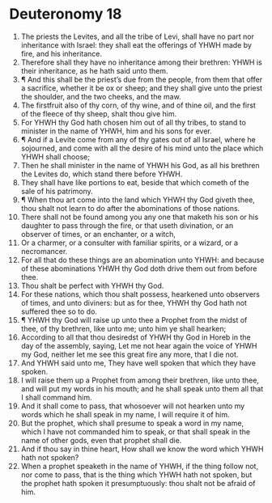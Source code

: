 ﻿# Deuteronomy 18
1. The priests the Levites, and all the tribe of Levi, shall have no part nor inheritance with Israel: they shall eat the offerings of YHWH made by fire, and his inheritance. 
2. Therefore shall they have no inheritance among their brethren: YHWH is their inheritance, as he hath said unto them. 
3. ¶ And this shall be the priest’s due from the people, from them that offer a sacrifice, whether it be ox or sheep; and they shall give unto the priest the shoulder, and the two cheeks, and the maw. 
4. The firstfruit also of thy corn, of thy wine, and of thine oil, and the first of the fleece of thy sheep, shalt thou give him. 
5. For YHWH thy God hath chosen him out of all thy tribes, to stand to minister in the name of YHWH, him and his sons for ever. 
6. ¶ And if a Levite come from any of thy gates out of all Israel, where he sojourned, and come with all the desire of his mind unto the place which YHWH shall choose; 
7. Then he shall minister in the name of YHWH his God, as all his brethren the Levites do, which stand there before YHWH. 
8. They shall have like portions to eat, beside that which cometh of the sale of his patrimony. 
9. ¶ When thou art come into the land which YHWH thy God giveth thee, thou shalt not learn to do after the abominations of those nations. 
10. There shall not be found among you any one that maketh his son or his daughter to pass through the fire, or that useth divination, or an observer of times, or an enchanter, or a witch, 
11. Or a charmer, or a consulter with familiar spirits, or a wizard, or a necromancer. 
12. For all that do these things are an abomination unto YHWH: and because of these abominations YHWH thy God doth drive them out from before thee. 
13. Thou shalt be perfect with YHWH thy God. 
14. For these nations, which thou shalt possess, hearkened unto observers of times, and unto diviners: but as for thee, YHWH thy God hath not suffered thee so to do. 
15. ¶ YHWH thy God will raise up unto thee a Prophet from the midst of thee, of thy brethren, like unto me; unto him ye shall hearken; 
16. According to all that thou desiredst of YHWH thy God in Horeb in the day of the assembly, saying, Let me not hear again the voice of YHWH my God, neither let me see this great fire any more, that I die not. 
17. And YHWH said unto me, They have well spoken that which they have spoken. 
18. I will raise them up a Prophet from among their brethren, like unto thee, and will put my words in his mouth; and he shall speak unto them all that I shall command him. 
19. And it shall come to pass, that whosoever will not hearken unto my words which he shall speak in my name, I will require it of him. 
20. But the prophet, which shall presume to speak a word in my name, which I have not commanded him to speak, or that shall speak in the name of other gods, even that prophet shall die. 
21. And if thou say in thine heart, How shall we know the word which YHWH hath not spoken? 
22. When a prophet speaketh in the name of YHWH, if the thing follow not, nor come to pass, that is the thing which YHWH hath not spoken, but the prophet hath spoken it presumptuously: thou shalt not be afraid of him. 

